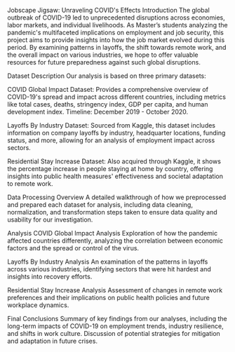 Jobscape Jigsaw: Unraveling COVID's Effects
Introduction
The global outbreak of COVID-19 led to unprecedented disruptions across economies, labor markets, and individual livelihoods. As Master’s students analyzing the pandemic's multifaceted implications on employment and job security, this project aims to provide insights into how the job market evolved during this period. By examining patterns in layoffs, the shift towards remote work, and the overall impact on various industries, we hope to offer valuable resources for future preparedness against such global disruptions.

Dataset Description
Our analysis is based on three primary datasets:

COVID Global Impact Dataset: Provides a comprehensive overview of COVID-19's spread and impact across different countries, including metrics like total cases, deaths, stringency index, GDP per capita, and human development index. Timeline: December 2019 - October 2020.

Layoffs By Industry Dataset: Sourced from Kaggle, this dataset includes information on company layoffs by industry, headquarter locations, funding status, and more, allowing for an analysis of employment impact across sectors.

Residential Stay Increase Dataset: Also acquired through Kaggle, it shows the percentage increase in people staying at home by country, offering insights into public health measures' effectiveness and societal adaptation to remote work.

Data Processing Overview
A detailed walkthrough of how we preprocessed and prepared each dataset for analysis, including data cleaning, normalization, and transformation steps taken to ensure data quality and usability for our investigation.

Analysis
COVID Global Impact Analysis
Exploration of how the pandemic affected countries differently, analyzing the correlation between economic factors and the spread or control of the virus.

Layoffs By Industry Analysis
An examination of the patterns in layoffs across various industries, identifying sectors that were hit hardest and insights into recovery efforts.

Residential Stay Increase Analysis
Assessment of changes in remote work preferences and their implications on public health policies and future workplace dynamics.

Final Conclusions
Summary of key findings from our analyses, including the long-term impacts of COVID-19 on employment trends, industry resilience, and shifts in work culture. Discussion of potential strategies for mitigation and adaptation in future crises.
